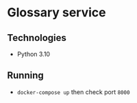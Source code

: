 # Glossary service

## Technologies
- Python 3.10

## Running
- `docker-compose up` then check port `8000`
